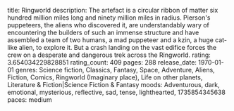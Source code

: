 title: Ringworld
description: The artefact is a circular ribbon of matter six hundred million miles long and ninety million miles in radius. Pierson's puppeteers, the aliens who discovered it, are understandably wary of encountering the builders of such an immense structure and have assembled a team of two humans, a mad puppeteer and a kzin, a huge cat-like alien, to explore it. But a crash landing on the vast edifice forces the crew on a desperate and dangerous trek across the Ringworld.
rating: 3.654034229828851
rating_count: 409
pages: 288
release_date: 1970-01-01
genres: Science fiction, Classics, Fantasy, Space, Adventure, Aliens, Fiction, Comics, Ringworld (Imaginary place), Life on other planets, Literature & Fiction|Science Fiction & Fantasy
moods: Adventurous, dark, emotional, mysterious, reflective, sad, tense, lighthearted, 1735854345638
paces: medium